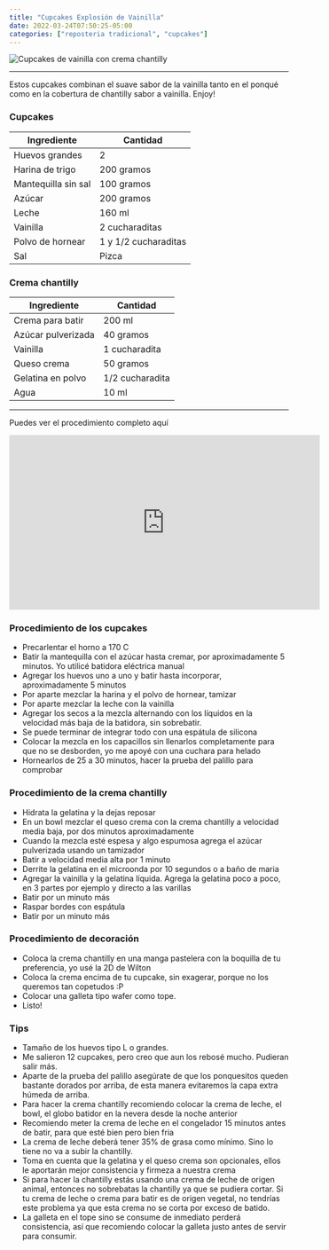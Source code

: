 ```yaml
---
title: "Cupcakes Explosión de Vainilla"
date: 2022-03-24T07:50:25-05:00
categories: ["reposteria tradicional", "cupcakes"]
---
```


![Cupcakes de vainilla con crema chantilly](../../images/cupcakes_vainilla_chantilly.jpg)

---
Estos cupcakes combinan el suave sabor de la vainilla tanto en el ponqué como en la cobertura de chantilly sabor a vainilla. Enjoy!

### Cupcakes

| Ingrediente | Cantidad |
| ----------- | ----------- |
| Huevos grandes | 2 |
| Harina de trigo | 200 gramos |
| Mantequilla sin sal | 100 gramos |
| Azúcar | 200 gramos |
| Leche | 160 ml |
| Vainilla | 2 cucharaditas |
| Polvo de hornear | 1 y 1/2 cucharaditas |
| Sal| Pizca |

### Crema chantilly

| Ingrediente | Cantidad |
| ----------- | ----------- |
| Crema para batir | 200 ml |
| Azúcar pulverizada | 40 gramos |
| Vainilla | 1 cucharadita |
| Queso crema | 50 gramos |
| Gelatina en polvo | 1/2 cucharadita |
| Agua | 10 ml |

___

Puedes ver el procedimiento completo aquí
<iframe width="560" height="315" src="https://www.youtube.com/embed/4nqVqD721O0" title="YouTube video player" frameborder="0" allow="accelerometer; autoplay; clipboard-write; encrypted-media; gyroscope; picture-in-picture" allowfullscreen></iframe>

### Procedimiento de los cupcakes
- Precarlentar el horno a 170 C
- Batir la mantequilla con el azúcar hasta cremar, por aproximadamente 5 minutos. Yo utilicé batidora eléctrica manual
- Agregar los huevos uno a uno y batir hasta incorporar, aproximadamente 5 minutos
- Por aparte mezclar la harina y el polvo de hornear, tamizar
- Por aparte mezclar la leche con la vainilla
- Agregar los secos a la mezcla alternando con los líquidos en la velocidad más baja de la batidora, sin sobrebatir. 
- Se puede terminar de integrar todo con una espátula de silicona
- Colocar la mezcla en los capacillos sin llenarlos completamente para que no se desborden, yo me apoyé con una cuchara para helado
- Hornearlos de 25 a 30 minutos, hacer la prueba del palillo para comprobar 

### Procedimiento de la crema chantilly
- Hidrata la gelatina y la dejas reposar
- En un bowl mezclar el queso crema con la crema chantilly a velocidad media baja, por dos minutos aproximadamente
- Cuando la mezcla esté espesa y algo espumosa agrega el azúcar pulverizada usando un tamizador
- Batir a velocidad media alta por 1 minuto
- Derrite la gelatina en el microonda por 10 segundos o a baño de maria
- Agregar la vainilla y la gelatina líquida. Agrega la gelatina poco a poco, en 3 partes por ejemplo y directo a las varillas
- Batir por un minuto más
- Raspar bordes con espátula
- Batir por un minuto más

### Procedimiento de decoración
- Coloca la crema chantilly en una manga pastelera con la boquilla de tu preferencia, yo usé la 2D de Wilton
- Coloca la crema encima de tu cupcake, sin exagerar, porque no los queremos tan copetudos :P
- Colocar una galleta tipo wafer como tope.
- Listo!

### Tips
- Tamaño de los huevos tipo L o grandes.
- Me salieron 12 cupcakes, pero creo que aun los rebosé mucho. Pudieran salir más.
- Aparte de la prueba del palillo asegúrate de que los ponquesitos queden bastante dorados por arriba, de esta manera evitaremos la capa extra húmeda de arriba.
- Para hacer la crema chantilly recomiendo colocar la crema de leche, el bowl, el globo batidor en la nevera desde la noche anterior
- Recomiendo meter la crema de leche en el congelador 15 minutos antes de batir, para que esté bien pero bien fria
- La crema de leche deberá tener 35% de grasa como mínimo. Sino lo tiene no va a subir la chantilly.
- Toma en cuenta que la gelatina y el queso crema son opcionales, ellos le aportarán mejor consistencia y firmeza a nuestra crema
- Si para hacer la chantilly estás usando una crema de leche de origen animal, entonces no sobrebatas la chantilly ya que se pudiera cortar. Si tu crema de leche o crema para batir es de origen vegetal, no tendrías este problema ya que esta crema no se corta por exceso de batido.
- La galleta en el tope sino se consume de inmediato perderá consistencia, así que recomiendo colocar la galleta justo antes de servir para consumir.

